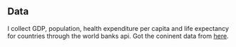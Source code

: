 ## Data ##

I collect GDP, population, health expenditure per capita and life expectancy for countries through the world banks api. Got the coninent data from [here](https://github.com/dbouquin/IS_608/blob/master/NanosatDB_munging/Countries-Continents.csv).

